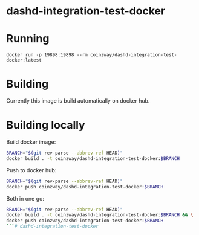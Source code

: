 # dashd-integration-test-docker

# Running
```
docker run -p 19898:19898 --rm coinzway/dashd-integration-test-docker:latest
```

# Building

Currently this image is build automatically on docker hub.

# Building locally

Build docker image:
 
```bash
BRANCH="$(git rev-parse --abbrev-ref HEAD)"
docker build . -t coinzway/dashd-integration-test-docker:$BRANCH
```

Push to docker hub:

```bash
BRANCH="$(git rev-parse --abbrev-ref HEAD)"
docker push coinzway/dashd-integration-test-docker:$BRANCH
```

Both in one go:
```bash
BRANCH="$(git rev-parse --abbrev-ref HEAD)"
docker build . -t coinzway/dashd-integration-test-docker:$BRANCH && \
docker push coinzway/dashd-integration-test-docker:$BRANCH
```# dashd-integration-test-docker

